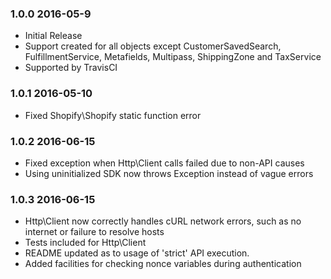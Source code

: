 ### 1.0.0 2016-05-9

 * Initial Release
 * Support created for all objects except CustomerSavedSearch, FulfillmentService, Metafields, Multipass, ShippingZone and TaxService
 * Supported by TravisCI

### 1.0.1 2016-05-10

 * Fixed Shopify\Shopify static function error

### 1.0.2 2016-06-15

 * Fixed exception when Http\Client calls failed due to non-API causes
 * Using uninitialized SDK now throws Exception instead of vague errors

### 1.0.3 2016-06-15

 * Http\Client now correctly handles cURL network errors, such as no internet or failure to resolve hosts
 * Tests included for Http\Client
 * README updated as to usage of 'strict' API execution.
 * Added facilities for checking nonce variables during authentication
